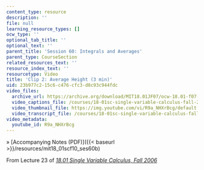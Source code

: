 ```yaml
---
content_type: resource
description: ''
file: null
learning_resource_types: []
ocw_type: ''
optional_tab_title: ''
optional_text: ''
parent_title: 'Session 60: Integrals and Averages'
parent_type: CourseSection
related_resources_text: ''
resource_index_text: ''
resourcetype: Video
title: 'Clip 2: Average Height (3 min)'
uid: 23b977c2-15c6-c476-cfc3-d8c93c944fdc
video_files:
  archive_url: https://archive.org/download/MIT18.01JF07/ocw-18.01-f07-lec23_300k.mp4
  video_captions_file: /courses/18-01sc-single-variable-calculus-fall-2010/498674d804df54e09dd6d3f672674c24_R9a_NHXrBcg.vtt
  video_thumbnail_file: https://img.youtube.com/vi/R9a_NHXrBcg/default.jpg
  video_transcript_file: /courses/18-01sc-single-variable-calculus-fall-2010/067ede30f6a0598b50cabee4488ed4f3_R9a_NHXrBcg.pdf
video_metadata:
  youtube_id: R9a_NHXrBcg
---
```


» [Accompanying Notes (PDF)]({{< baseurl >}}/resources/mit18_01scf10_ses60b)

From Lecture 23 of [_18.01 Single Variable Calculus, Fall 2006_](/courses/18-01-single-variable-calculus-fall-2006/pages/video-lectures)